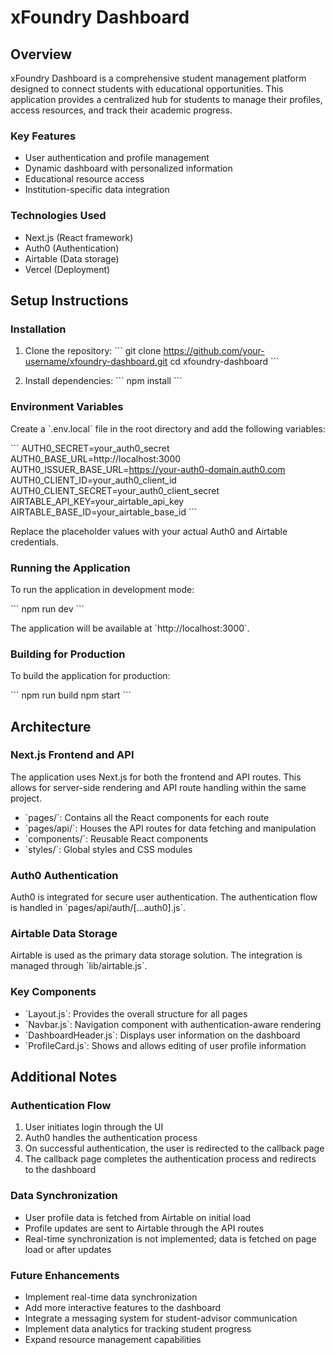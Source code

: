 # xFoundry Dashboard

## Overview

xFoundry Dashboard is a comprehensive student management platform designed to connect students with educational opportunities. This application provides a centralized hub for students to manage their profiles, access resources, and track their academic progress.

### Key Features

- User authentication and profile management
- Dynamic dashboard with personalized information
- Educational resource access
- Institution-specific data integration

### Technologies Used

- Next.js (React framework)
- Auth0 (Authentication)
- Airtable (Data storage)
- Vercel (Deployment)

## Setup Instructions

### Installation

1. Clone the repository:
   \`\`\`
   git clone https://github.com/your-username/xfoundry-dashboard.git
   cd xfoundry-dashboard
   \`\`\`

2. Install dependencies:
   \`\`\`
   npm install
   \`\`\`

### Environment Variables

Create a \`.env.local\` file in the root directory and add the following variables:

\`\`\`
AUTH0_SECRET=your_auth0_secret
AUTH0_BASE_URL=http://localhost:3000
AUTH0_ISSUER_BASE_URL=https://your-auth0-domain.auth0.com
AUTH0_CLIENT_ID=your_auth0_client_id
AUTH0_CLIENT_SECRET=your_auth0_client_secret
AIRTABLE_API_KEY=your_airtable_api_key
AIRTABLE_BASE_ID=your_airtable_base_id
\`\`\`

Replace the placeholder values with your actual Auth0 and Airtable credentials.

### Running the Application

To run the application in development mode:

\`\`\`
npm run dev
\`\`\`

The application will be available at \`http://localhost:3000\`.

### Building for Production

To build the application for production:

\`\`\`
npm run build
npm start
\`\`\`

## Architecture

### Next.js Frontend and API

The application uses Next.js for both the frontend and API routes. This allows for server-side rendering and API route handling within the same project.

- \`pages/\`: Contains all the React components for each route
- \`pages/api/\`: Houses the API routes for data fetching and manipulation
- \`components/\`: Reusable React components
- \`styles/\`: Global styles and CSS modules

### Auth0 Authentication

Auth0 is integrated for secure user authentication. The authentication flow is handled in \`pages/api/auth/[...auth0].js\`.

### Airtable Data Storage

Airtable is used as the primary data storage solution. The integration is managed through \`lib/airtable.js\`.

### Key Components

- \`Layout.js\`: Provides the overall structure for all pages
- \`Navbar.js\`: Navigation component with authentication-aware rendering
- \`DashboardHeader.js\`: Displays user information on the dashboard
- \`ProfileCard.js\`: Shows and allows editing of user profile information

## Additional Notes

### Authentication Flow

1. User initiates login through the UI
2. Auth0 handles the authentication process
3. On successful authentication, the user is redirected to the callback page
4. The callback page completes the authentication process and redirects to the dashboard

### Data Synchronization

- User profile data is fetched from Airtable on initial load
- Profile updates are sent to Airtable through the API routes
- Real-time synchronization is not implemented; data is fetched on page load or after updates

### Future Enhancements

- Implement real-time data synchronization
- Add more interactive features to the dashboard
- Integrate a messaging system for student-advisor communication
- Implement data analytics for tracking student progress
- Expand resource management capabilities

